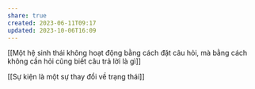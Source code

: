```yaml
---
share: true
created: 2023-06-11T09:17
updated: 2023-10-06T16:09
---
```

[[Một hệ sinh thái không hoạt động bằng cách đặt câu hỏi, mà bằng cách không cần hỏi cũng biết câu trả lời là gì]]


[[Sự kiện là một sự thay đổi về trạng thái]]
